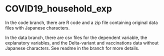 # COVID19_household_exp

In the code branch, there are R code and a zip file containing original data files with Japanese characters. 

In the data branch, there are csv files for the dependent variable, the explanatory variables, and the Delta-variant and vaccinations data without Japanese characters. See readme in the branch for more details.

